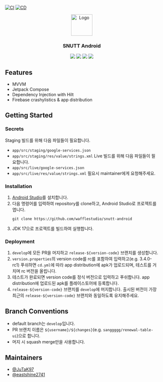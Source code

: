 [![CI](https://github.com/wafflestudio/SNUTT-android/actions/workflows/ci.yml/badge.svg)](https://github.com/wafflestudio/SNUTT-android/actions/workflows/ci.yml)
[![CD](https://github.com/wafflestudio/SNUTT-android/actions/workflows/cd.yml/badge.svg)](https://github.com/wafflestudio/SNUTT-android/actions/workflows/cd.yml)
<div align="center">
  <a href="https://github.com/wafflestudio/snutt-ios">
    <img src="https://user-images.githubusercontent.com/33917774/199519767-60590904-b15a-4464-ab21-e3a424649d5c.svg" alt="Logo" width="70" height="70">
  </a>
  <h3 align="center">SNUTT Android</h3>
  <p align="center">
    <img src="https://img.shields.io/badge/Android-3DDC84?style=for-the-badge&logo=android&logoColor=white" />
    <img src="https://img.shields.io/badge/Kotlin-B125EA?style=for-the-badge&logo=kotlin&logoColor=white" />
    <img src="https://img.shields.io/badge/firebase-ffca28?style=for-the-badge&logo=firebase&logoColor=black" />
    <img src="https://img.shields.io/badge/GitHub_Actions-2088FF?style=for-the-badge&logo=github-actions&logoColor=white" />
  </p>
</div>

## Features
- MVVM
- Jetpack Compose
- Dependency Injection with Hilt
- Firebase crashylistics & app distribution

## Getting Started
### Secrets
Staging 빌드를 위해 다음 파일들이 필요합니다.
  - `app/src/staging/google-services.json`
  - `app/src/staging/res/value/strings.xml`
Live 빌드를 위해 다음 파일들이 필요합니다.
  - `app/src/live/google-services.json`
  - `app/src/live/res/value/strings.xml`
필요시 maintainer에게 요청해주세요.

### Installation
1. [Android Studio](https://developer.android.com/studio)를 설치합니다.
2. 다음 명령어를 입력하여 repository를 clone하고, Android Studio로 프로젝트를 엽니다.
   ```
   git clone https://github.com/wafflestudio/snutt-android
   ```
4. JDK 17으로 프로젝트를 빌드하여 실행합니다.
### Deployment
1. `develop`에 모든 PR을 머지하고 `release-${version-code}` 브랜치를 생성합니다.
2. `version.properties`의 version code를 rc를 포함하여 입력하고(e.g. 3.4.0-rc1) 푸쉬하면 `cd.yml`에 따라 app distribution에 apk가 업로드되며, 테스트를 거치며 rc 버전을 올립니다.
3. 테스트가 완료되면 version code를 정식 버전으로 입력하고 푸쉬합니다. app distribution에 업로드된 apk를 플레이스토어에 등록합니다.
4. `release-${version-code}` 브랜치를 `develop`에 머지합니다. 출시된 버전이 가장 최근의 `release-${version-code}` 브랜치와 동일하도록 유지해주세요.

## Branch Conventions
- default branch는 `develop`입니다.
- PR 브랜치 이름은 `${username}/${changes}`(e.g. `sanggggg/renewal-table-ui`)으로 합니다.
- 머지 시 squash merge만을 사용합니다.

## Maintainers
- [@JuTaK97](https://github.com/JuTak97)
- [@eastshine2741](https://github.com/eastshine2741)
